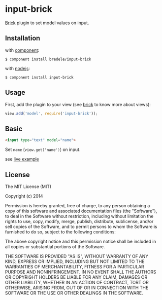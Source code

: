 # input-brick

  [Brick](https://github.com/bredele/brick) plugin to set model values on input.
  
## Installation

with [component](http://github.com/component/component):

    $ component install bredele/input-brick

with [nodejs](http://nodejs.org):

    $ component install input-brick

## Usage

First, add the plugin to your view (see [brick](https://github.com/bredele/brick) to know more about views):

```js
view.add('model', require('input-brick'));
```

## Basic


```html
<input type="text" model="name">
```

  Set `name` (```view.get('name')```) on input.

see [live example](https://github.com/bredele/input-brick/tree/master/example)


## License

  The MIT License (MIT)

  Copyright (c) 2014 <copyright holders>

  Permission is hereby granted, free of charge, to any person obtaining a copy
  of this software and associated documentation files (the "Software"), to deal
  in the Software without restriction, including without limitation the rights
  to use, copy, modify, merge, publish, distribute, sublicense, and/or sell
  copies of the Software, and to permit persons to whom the Software is
  furnished to do so, subject to the following conditions:

  The above copyright notice and this permission notice shall be included in
  all copies or substantial portions of the Software.

  THE SOFTWARE IS PROVIDED "AS IS", WITHOUT WARRANTY OF ANY KIND, EXPRESS OR
  IMPLIED, INCLUDING BUT NOT LIMITED TO THE WARRANTIES OF MERCHANTABILITY,
  FITNESS FOR A PARTICULAR PURPOSE AND NONINFRINGEMENT. IN NO EVENT SHALL THE
  AUTHORS OR COPYRIGHT HOLDERS BE LIABLE FOR ANY CLAIM, DAMAGES OR OTHER
  LIABILITY, WHETHER IN AN ACTION OF CONTRACT, TORT OR OTHERWISE, ARISING FROM,
  OUT OF OR IN CONNECTION WITH THE SOFTWARE OR THE USE OR OTHER DEALINGS IN
  THE SOFTWARE.